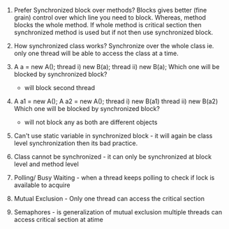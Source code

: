 1.  Prefer Synchronized block over methods?
    Blocks gives better (fine grain) control over which line you need to block. 
    Whereas, method blocks the whole method. 
    If whole method is critical section then synchronized method is used but if not then use synchronized block.


2.  How synchronized class works?
    Synchronize over the whole class ie. only one thread will be able to access the class at a time.


3.  A a = new A();
    thread i) new B(a); 
    thread ii) new B(a);
    Which one will be blocked by synchronized  block?
    - will block second thread


4.  A a1 = new A();
    A a2 = new A();
    thread i) new B(a1)
    thread ii) new B(a2)
    Which one will be blocked by synchronized  block?
    - will not block any as both are different objects


5.  Can't use static variable in synchronized block - it will again be class level synchronization then its bad practice.


6.  Class cannot be synchronized - it can only be synchronized at block level and method level


7.  Polling/ Busy Waiting - when a thread keeps polling to check if lock is available to acquire


8.  Mutual Exclusion - Only one thread can access the critical section


9.  Semaphores - is generalization of mutual exclusion multiple threads can access critical section at atime







